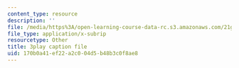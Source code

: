 ```yaml
---
content_type: resource
description: ''
file: /media/https%3A/open-learning-course-data-rc.s3.amazonaws.com/21g-101-chinese-i-regular-fall-2014/170b0a41ef22a2c004d5b48b3c0f8ae8_zGx0aFh8oxk.srt
file_type: application/x-subrip
resourcetype: Other
title: 3play caption file
uid: 170b0a41-ef22-a2c0-04d5-b48b3c0f8ae8
---
```

